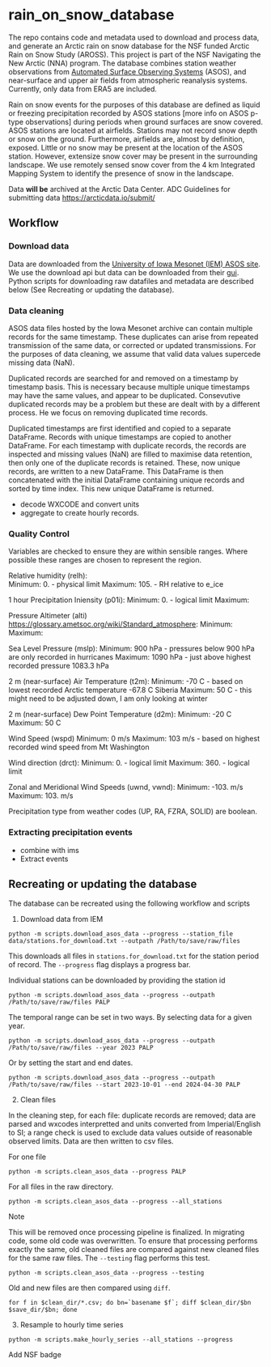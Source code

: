 # rain_on_snow_database

The repo contains code and metadata used to download and process data,
and generate an Arctic rain on snow database for the NSF funded Arctic
Rain on Snow Study (AROSS).  This project is part of the NSF
Navigating the New Arctic (NNA) program.  The database combines
station weather observations from [Automated Surface Observing
Systems](https://www.weather.gov/asos/) (ASOS), and near-surface and
upper air fields from atmospheric reanalysis systems.  Currently, only
data from ERA5 are included.

Rain on snow events for the purposes of this database are defined as
liquid or freezing precipitation recorded by ASOS stations [more info
on ASOS p-type observations] during periods when ground surfaces are
snow covered.  ASOS stations are located at airfields.  Stations may
not record snow depth or snow on the ground.  Furthermore, airfields
are, almost by definition, exposed.  Little or no snow may be present
at the location of the ASOS station.  However, extensize snow cover
may be present in the surrounding landscape.  We use remotely sensed
snow cover from the 4 km Integrated Mapping System to identify the
presence of snow in the landscape.

Data __will be__ archived at the Arctic Data Center.
ADC Guidelines for submitting data
https://arcticdata.io/submit/

## Workflow

### Download data

Data are downloaded from the [University of Iowa Mesonet (IEM) ASOS
site](https://mesonet.agron.iastate.edu/ASOS/).  We use the download
api but data can be downloaded from their
[gui](https://mesonet.agron.iastate.edu/request/download.phtml).
Python scripts for downloading raw datafiles and metadata are
described below (See Recreating or updating the database).


### Data cleaning

ASOS data files hosted by the Iowa Mesonet archive can contain
multiple records for the same timestamp.  These duplicates can arise
from repeated transmission of the same data, or corrected or updated
transmissions.  For the purposes of data cleaning, we assume that
valid data values supercede missing data (NaN).

Duplicated records are searched for and removed on a timestamp by
timestamp basis.  This is necessary because multiple unique timestamps
may have the same values, and appear to be duplicated.  Consevutive
duplicated records may be a problem but these are dealt with by a
different process.  He we focus on removing duplicated time records.

Duplicated timestamps are first identified and copied to a separate
DataFrame.  Records with unique timestamps are copied to another
DataFrame.  For each timestamp with duplicate records, the records are
inspected and missing values (NaN) are filled to maximise data
retention, then only one of the duplicate records is retained.  These,
now unique records, are written to a new DataFrame.  This DataFrame is
then concatenated with the initial DataFrame containing unique records
and sorted by time index.  This new unique DataFrame is returned.

- decode WXCODE and convert units
- aggregate to create hourly records.

### Quality Control

Variables are checked to ensure they are within sensible ranges.
Where possible these ranges are chosen to represent the region.

Relative humidity (relh):  
   Minimum:   0.  - physical limit
   Maximum: 105.  - RH relative to e_ice

1 hour Precipitation Iniensity (p01i):
   Minimum:   0.  - logical limit
   Maximum:
   
Pressure Altimeter (alti) https://glossary.ametsoc.org/wiki/Standard_atmosphere:
   Minimum:
   Maximum:
   
Sea Level Pressure (mslp):
   Minimum:  900 hPa  - pressures below 900 hPa are only recorded in hurricanes 
   Maximum: 1090 hPa  - just above highest recorded pressure 1083.3 hPa 

2 m (near-surface) Air Temperature (t2m):
   Minimum: -70 C - based on lowest recorded Arctic temperature -67.8 C Siberia
   Maximum:  50 C - this might need to be adjusted down, I am only looking at winter 

2 m (near-surface) Dew Point Temperature (d2m):
   Minimum: -20 C
   Maximum:  50 C

Wind Speed (wspd)
   Minimum:   0 m/s
   Maximum: 103 m/s - based on highest recorded wind speed from Mt Washington

Wind direction (drct):
   Minimum:   0.  - logical limit
   Maximum: 360.  - logical limit

Zonal and Meridional Wind Speeds (uwnd, vwnd):
   Minimum: -103. m/s
   Maximum:  103.  m/s

Precipitation type from weather codes (UP, RA, FZRA, SOLID) are boolean.


### Extracting precipitation events
- combine with ims
- Extract events


## Recreating or updating the database

The database can be recreated using the following workflow and scripts

1. Download data from IEM
```
python -m scripts.download_asos_data --progress --station_file data/stations.for_download.txt --outpath /Path/to/save/raw/files
```
This downloads all files in `stations.for_download.txt` for the station period of record.  The `--progress` flag displays a progress bar.

Individual stations can be downloaded by providing the station id
```
python -m scripts.download_asos_data --progress --outpath /Path/to/save/raw/files PALP
```

The temporal range can be set in two ways.  By selecting data for a given year.
```
python -m scripts.download_asos_data --progress --outpath /Path/to/save/raw/files --year 2023 PALP
```

Or by setting the start and end dates.
```
python -m scripts.download_asos_data --progress --outpath /Path/to/save/raw/files --start 2023-10-01 --end 2024-04-30 PALP
```


2. Clean files

In the cleaning step, for each file: duplicate records are removed; data are parsed and wxcodes
interpretted and units converted from Imperial/English to SI; a range check is used to exclude
data values outside of reasonable observed limits.  Data are then written to csv files.

For one file
```
python -m scripts.clean_asos_data --progress PALP
```

For all files in the raw directory.
```
python -m scripts.clean_asos_data --progress --all_stations
```

>[!Note]
>This will be removed once processing pipeline is finalized.
>In migrating code, some old code was overwritten.  To ensure that processing performs exactly
>the same, old cleaned files are compared against new cleaned files for the same raw files.  The `--testing` flag performs this test.
>
>```
>python -m scripts.clean_asos_data --progress --testing
>```
>
>Old and new files are then compared using `diff`.
>```
>for f in $clean_dir/*.csv; do bn=`basename $f`; diff $clean_dir/$bn $save_dir/$bn; done
>```

3. Resample to hourly time series

```
python -m scripts.make_hourly_series --all_stations --progress
```
   
Add NSF badge
